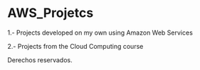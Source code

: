 # AWS_Projetcs

1.- Projects developed on my own using Amazon Web Services

2.- Projects from the Cloud Computing course

Derechos reservados.

